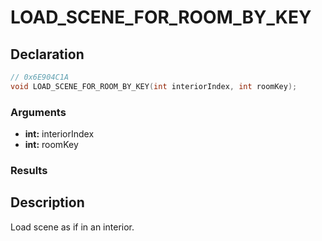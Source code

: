 # LOAD_SCENE_FOR_ROOM_BY_KEY

## Declaration
```cpp
// 0x6E904C1A
void LOAD_SCENE_FOR_ROOM_BY_KEY(int interiorIndex, int roomKey);
```

### Arguments
- **int:** interiorIndex
- **int:** roomKey

### Results

## Description
Load scene as if in an interior.